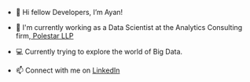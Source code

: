 - 👋 Hi fellow Developers, I’m Ayan!
 
- &#128188; I'm currently working as a Data Scientist at the Analytics Consulting firm,<a href='https://www.polestarllp.com/'> Polestar LLP </a>

- &#128187; Currently trying to explore the world of Big Data.

- 📫 Connect with me on  <a href="https://www.linkedin.com/in/ayan-s-57850a19b/">LinkedIn</a>






<!---
ayanatherate/ayanatherate is a ✨ special ✨ repository because its `README.md` (this file) appears on your GitHub profile.
You can click the Preview link to take a look at your changes.
--->
